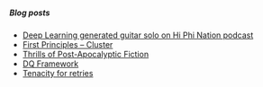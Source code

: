 <!--

### Hi there 👋

-->
##### Blog posts

<!--START_SECTION:posts-->
* [Deep Learning generated guitar solo on Hi Phi Nation podcast](https:&#x2F;&#x2F;vishsubramanian.me&#x2F;deep-learning-generated-guitar-solo-on-hi-phi-nation-podcast&#x2F;?utm_source&#x3D;rss&amp;utm_medium&#x3D;rss&amp;utm_campaign&#x3D;deep-learning-generated-guitar-solo-on-hi-phi-nation-podcast)
* [First Principles – Cluster](https:&#x2F;&#x2F;vishsubramanian.me&#x2F;first-principles-cluster&#x2F;?utm_source&#x3D;rss&amp;utm_medium&#x3D;rss&amp;utm_campaign&#x3D;first-principles-cluster)
* [Thrills of Post-Apocalyptic Fiction](https:&#x2F;&#x2F;vishsubramanian.me&#x2F;thrills-of-post-apocalyptic-fiction&#x2F;?utm_source&#x3D;rss&amp;utm_medium&#x3D;rss&amp;utm_campaign&#x3D;thrills-of-post-apocalyptic-fiction)
* [DQ Framework](https:&#x2F;&#x2F;vishsubramanian.me&#x2F;dq-framework&#x2F;?utm_source&#x3D;rss&amp;utm_medium&#x3D;rss&amp;utm_campaign&#x3D;dq-framework)
* [Tenacity for retries](https:&#x2F;&#x2F;vishsubramanian.me&#x2F;tenacity&#x2F;?utm_source&#x3D;rss&amp;utm_medium&#x3D;rss&amp;utm_campaign&#x3D;tenacity)
<!--END_SECTION:posts-->

<!--
**vishwanath79/vishwanath79** is a ✨ _special_ ✨ repository because its `README.md` (this file) appears on your GitHub profile.

Here are some ideas to get you started:

- 🔭 I’m currently working on ...
- 🌱 I’m currently learning ...
- 👯 I’m looking to collaborate on ...
- 🤔 I’m looking for help with ...
- 💬 Ask me about ...
- 📫 How to reach me: ...
- 😄 Pronouns: ...
- ⚡ Fun fact: ...
-->
